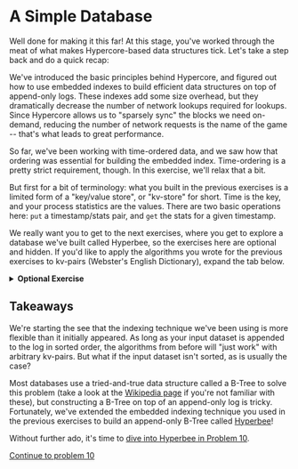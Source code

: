 # A Simple Database

Well done for making it this far! At this stage, you've worked through the meat of what makes Hypercore-based data structures tick. Let's take a step back and do a quick recap:

We've introduced the basic principles behind Hypercore, and figured out how to use embedded indexes to build efficient data structures on top of append-only logs. These indexes add some size overhead, but they dramatically decrease the number of network lookups required for lookups. Since Hypercore allows us to "sparsely sync" the blocks we need on-demand, reducing the number of network requests is the name of the game -- that's what leads to great performance.

So far, we've been working with time-ordered data, and we saw how that ordering was essential for building the embedded index. Time-ordering is a pretty strict requirement, though. In this exercise, we'll relax that a bit.

But first for a bit of terminology: what you built in the previous exercises is a limited form of a "key/value store", or "kv-store" for short. Time is the key, and your process statistics are the values. There are two basic operations here: `put` a timestamp/stats pair, and `get` the stats for a given timestamp.

We really want you to get to the next exercises, where you get to explore a database we've built called Hyperbee, so the exercises here are optional and hidden. If you'd like to apply the algorithms you wrote for the previous exercises to kv-pairs (Webster's English Dictionary), expand the tab below.

<details>
  <summary><b>Optional Exercise</b></summary>

Enough with time. Let's extend the embedded indexing system from the previous exercises to work with arbitrary kv-pairs.

First, make a copy of your code from Exercises 7/8.

Next install the NPM module `websters-english-dictionary`. It exports a function called `kvPairs()` which you can use to get an array of Objects of the form:
```js
[
  { key: 'some-word', value: 'The word\'s definition' },
  ...
]
```

Because your indexing system assumes the entries are appended in sorted-order, we're going to have to pre-sort the list of kv-pairs before appending them to our Hypercore. You can do this with the following code snippet:
```js
// Will sort the kv-pairs in-place.
const { kvPairs } = require('websters-english-dictionary')

function sortedDictionaryPairs () {
  const pairs = kvPairs()
  pairs.sort((a, b) => {
    if (a.key < b.key) return -1
    if (a.key > b.key) return 1
    return 0
  })
  return pairs
}
```

Now you'll want to modify the code from Exercise 7 to work with kv-pairs (with String keys) instead of timestamps/stats. Once you've finished that, try inserting a subset of the dictionary (the examples below assume you inserted the first 10k words), and find the closest definitions to the following keys:
1. `aa' (should be 'aam')
2. 'bi' (should be 'bi')
3. 'buf' (should be 'bipectinated')
3. 'aile' (should be 'aileron')

Try `console.log`ing the indexes as you insert them, to get a better sense of how it's working!
</details>

## Takeaways

We're starting the see that the indexing technique we've been using is more flexible than it initially appeared. As long as your input dataset is appended to the log in sorted order, the algorithms from before will "just work" with arbitrary kv-pairs. But what if the input dataset isn't sorted, as is usually the case?

Most databases use a tried-and-true data structure called a B-Tree to solve this problem (take a look at the [Wikipedia page](https://en.wikipedia.org/wiki/B-tree) if you're not familiar with these), but constructing a B-Tree on top of an append-only log is tricky. Fortunately, we've extended the embedded indexing technique you used in the previous exercises to build an append-only B-Tree called [Hyperbee](https://github.com/mafintosh/hyperbee)!

Without further ado, it's time to [dive into Hyperbee in Problem 10](10.md).

[Continue to problem 10](10.md)
